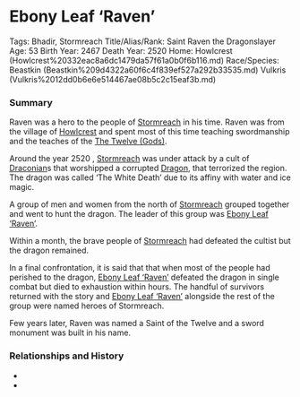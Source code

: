# Ebony Leaf ‘Raven’

Tags: Bhadir, Stormreach
Title/Alias/Rank: Saint Raven the Dragonslayer
Age: 53
Birth Year: 2467
Death Year: 2520
Home: Howlcrest (Howlcrest%20332eac8a6dc1479da57f61a0b0f6b116.md) 
Race/Species: Beastkin (Beastkin%209d4322a60f6c4f839ef527a292b33535.md) Vulkris (Vulkris%2012dd0b6e6e514467ae08b5c2c15eaf3b.md)

### Summary

Raven was a hero to the people of [Stormreach](Stormreach%20ef8163d9051b4816983d9b716c7da1ed.md) in his time. Raven was from the village of [Howlcrest](Howlcrest%20332eac8a6dc1479da57f61a0b0f6b116.md) and spent most of this time teaching swordmanship and the teaches of the [The Twelve (Gods)](The%20Twelve%20(Gods)%207e8a666a7f414fde89581346a9da8da2.md).

Around the year 2520 , [Stormreach](Stormreach%20ef8163d9051b4816983d9b716c7da1ed.md) was under attack by a cult of [Draconian](Draconian%20ad50140d703041b7ac34b0776a1f9722.md)s that worshipped a corrupted [Dragon](Dragon%205d2dce5311ee4704a379b80b880b5f25.md), that terrorized the region. The dragon was called ‘The White Death’ due to its affiny with water and ice magic.

A group of men and women from the north of [Stormreach](Stormreach%20ef8163d9051b4816983d9b716c7da1ed.md) grouped together and went to hunt the dragon. The leader of this group was [Ebony Leaf ‘Raven’](Ebony%20Leaf%20%E2%80%98Raven%E2%80%99%2010b75a22781a80cd8c54e2e2c83f66fb.md).

Within a month, the brave people of [Stormreach](Stormreach%20ef8163d9051b4816983d9b716c7da1ed.md) had defeated the cultist but the dragon remained.

In a final confrontation, it is said that that when most of the people had perished to the dragon, [Ebony Leaf ‘Raven’](Ebony%20Leaf%20%E2%80%98Raven%E2%80%99%2010b75a22781a80cd8c54e2e2c83f66fb.md) defeated the dragon in single combat but died to exhaustion within hours. The handful of survivors returned with the story and [Ebony Leaf ‘Raven’](Ebony%20Leaf%20%E2%80%98Raven%E2%80%99%2010b75a22781a80cd8c54e2e2c83f66fb.md) alongside the rest of the group were named heroes of Stormreach.

Few years later, Raven was named a Saint of the Twelve and a sword monument was built in his name.

### **Relationships and History**

-

-